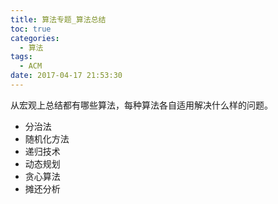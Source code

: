 ```yaml
---
title: 算法专题_算法总结
toc: true
categories:
  - 算法
tags:
  - ACM
date: 2017-04-17 21:53:30
---
```

从宏观上总结都有哪些算法，每种算法各自适用解决什么样的问题。
<!--more--> 
- 分治法
- 随机化方法
- 递归技术
- 动态规划
- 贪心算法
- 摊还分析
